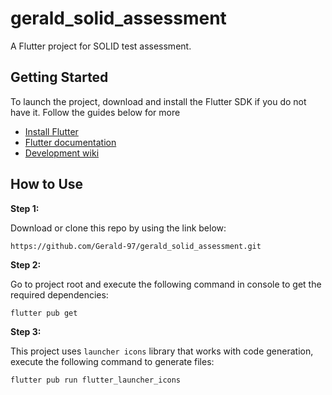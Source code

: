 # gerald_solid_assessment

A Flutter project for SOLID test assessment.

## Getting Started

To launch the project, download and install the Flutter SDK if you do not have it. Follow the guides
below for more

* [Install Flutter](https://flutter.dev/get-started/)
* [Flutter documentation](https://docs.flutter.dev/)
* [Development wiki](https://github.com/flutter/flutter/wiki)

## How to Use

**Step 1:**

Download or clone this repo by using the link below:

```
https://github.com/Gerald-97/gerald_solid_assessment.git
```

**Step 2:**

Go to project root and execute the following command in console to get the required dependencies:

```
flutter pub get 
```

**Step 3:**

This project uses `launcher icons` library that works with code generation,
execute the following command to generate files:

```
flutter pub run flutter_launcher_icons
```